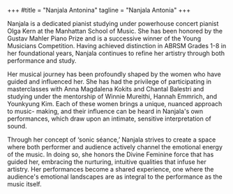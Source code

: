 +++
#title = "Nanjala Antonina"
tagline = "Nanjala Antonia"
+++

Nanjala is a dedicated pianist studying under
powerhouse concert pianist Olga Kern at the
Manhattan School of Music. She has been honored
by the Gustav Mahler Piano Prize and is a
successive winner of the Young Musicians
Competition. Having achieved distinction in ABRSM
Grades 1-8 in her foundational years, Nanjala
continues to refine her artistry through both
performance and study.

Her musical journey has been profoundly shaped
by the women who have guided and influenced her.
She has had the privilege of participating in
masterclasses with Anna Magdalena Kokits and
Chantal Balestri and studying under the mentorship
of Winnie Mureithi, Hannah Emmrich, and
Younkyung Kim. Each of these women brings a unique, nuanced approach to music-
making, and their influence can be heard in Nanjala&#39;s own performances, which draw
upon an intimate, sensitive interpretation of sound.

Through her concept of ‘sonic séance,’ Nanjala strives to create a space where both
performer and audience actively channel the emotional energy of the music. In doing
so, she honors the Divine Feminine force that has guided her, embracing the nurturing,
intuitive qualities that infuse her artistry. Her performances become a shared
experience, one where the audience&#39;s emotional landscapes are as integral to the
performance as the music itself.

